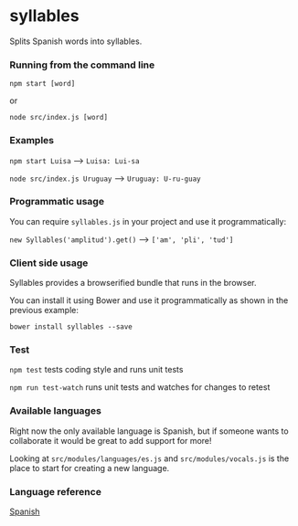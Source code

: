 # syllables
Splits Spanish words into syllables.

### Running from the command line
`npm start [word]`

or

`node src/index.js [word]`

### Examples
`npm start Luisa` --> `Luisa: Lui-sa`

`node src/index.js Uruguay` --> `Uruguay: U-ru-guay`

### Programmatic usage

You can require `syllables.js` in your project and use it programmatically:

`new Syllables('amplitud').get()` --> `['am', 'pli', 'tud']`

### Client side usage

Syllables provides a browserified bundle that runs in the browser.

You can install it using Bower and use it programmatically as shown in the previous example:

`bower install syllables --save`

### Test
`npm test` tests coding style and runs unit tests

`npm run test-watch` runs unit tests and watches for changes to retest

### Available languages
Right now the only available language is Spanish, but if someone wants to collaborate it would be great to add support for more!

Looking at `src/modules/languages/es.js` and `src/modules/vocals.js` is the place to start for creating a new language.

### Language reference

[Spanish](http://ponce.inter.edu/acad/cursos/ciencia/lasvi/modulo2.htm)
